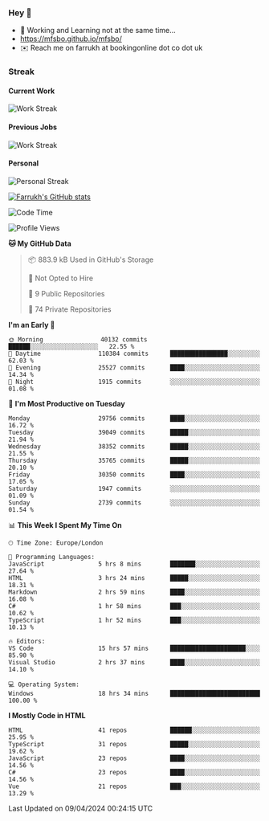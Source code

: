 ### Hey 👋

- 🏃 Working and Learning not at the same time...
- https://mfsbo.github.io/mfsbo/
- ✉️ Reach me on farrukh at bookingonline dot co dot uk

### Streak
#### Current Work
![Work Streak](https://streak-stats.demolab.com/?user=mfsbo)
#### Previous Jobs
![Work Streak](https://streak-stats.demolab.com/?user=farrukhcw)
#### Personal
![Personal Streak](https://streak-stats.demolab.com/?user=farrukhsubhani)

[![Farrukh's GitHub stats](https://github-readme-stats.vercel.app/api?username=mfsbo&hide=stars&count_private=true)](https://github.com/mfsbo/)

<!--START_SECTION:waka-->
![Code Time](http://img.shields.io/badge/Code%20Time-610%20hrs%209%20mins-blue)

![Profile Views](http://img.shields.io/badge/Profile%20Views-7-blue)

**🐱 My GitHub Data** 

> 📦 883.9 kB Used in GitHub's Storage 
 > 
> 🚫 Not Opted to Hire
 > 
> 📜 9 Public Repositories 
 > 
> 🔑 74 Private Repositories 
 > 
**I'm an Early 🐤** 

```text
🌞 Morning                40132 commits       ██████░░░░░░░░░░░░░░░░░░░   22.55 % 
🌆 Daytime                110384 commits      ████████████████░░░░░░░░░   62.03 % 
🌃 Evening                25527 commits       ████░░░░░░░░░░░░░░░░░░░░░   14.34 % 
🌙 Night                  1915 commits        ░░░░░░░░░░░░░░░░░░░░░░░░░   01.08 % 
```
📅 **I'm Most Productive on Tuesday** 

```text
Monday                   29756 commits       ████░░░░░░░░░░░░░░░░░░░░░   16.72 % 
Tuesday                  39049 commits       █████░░░░░░░░░░░░░░░░░░░░   21.94 % 
Wednesday                38352 commits       █████░░░░░░░░░░░░░░░░░░░░   21.55 % 
Thursday                 35765 commits       █████░░░░░░░░░░░░░░░░░░░░   20.10 % 
Friday                   30350 commits       ████░░░░░░░░░░░░░░░░░░░░░   17.05 % 
Saturday                 1947 commits        ░░░░░░░░░░░░░░░░░░░░░░░░░   01.09 % 
Sunday                   2739 commits        ░░░░░░░░░░░░░░░░░░░░░░░░░   01.54 % 
```


📊 **This Week I Spent My Time On** 

```text
🕑︎ Time Zone: Europe/London

💬 Programming Languages: 
JavaScript               5 hrs 8 mins        ███████░░░░░░░░░░░░░░░░░░   27.64 % 
HTML                     3 hrs 24 mins       █████░░░░░░░░░░░░░░░░░░░░   18.31 % 
Markdown                 2 hrs 59 mins       ████░░░░░░░░░░░░░░░░░░░░░   16.08 % 
C#                       1 hr 58 mins        ███░░░░░░░░░░░░░░░░░░░░░░   10.62 % 
TypeScript               1 hr 52 mins        ███░░░░░░░░░░░░░░░░░░░░░░   10.13 % 

🔥 Editors: 
VS Code                  15 hrs 57 mins      █████████████████████░░░░   85.90 % 
Visual Studio            2 hrs 37 mins       ████░░░░░░░░░░░░░░░░░░░░░   14.10 % 

💻 Operating System: 
Windows                  18 hrs 34 mins      █████████████████████████   100.00 % 
```

**I Mostly Code in HTML** 

```text
HTML                     41 repos            ██████░░░░░░░░░░░░░░░░░░░   25.95 % 
TypeScript               31 repos            █████░░░░░░░░░░░░░░░░░░░░   19.62 % 
JavaScript               23 repos            ████░░░░░░░░░░░░░░░░░░░░░   14.56 % 
C#                       23 repos            ████░░░░░░░░░░░░░░░░░░░░░   14.56 % 
Vue                      21 repos            ███░░░░░░░░░░░░░░░░░░░░░░   13.29 % 
```




 Last Updated on 09/04/2024 00:24:15 UTC
<!--END_SECTION:waka-->
<!--
**mfsbo/mfsbo** is a ✨ _special_ ✨ repository because its `README.md` (this file) appears on your GitHub profile.

Here are some ideas to get you started:

- 🔭 I’m currently working on ...
- 🌱 I’m currently learning ...
- 👯 I’m looking to collaborate on ...
- 🤔 I’m looking for help with ...
- 💬 Ask me about ...
- 📫 How to reach me: ...
- 😄 Pronouns: ...
- ⚡ Fun fact: ...
-->
